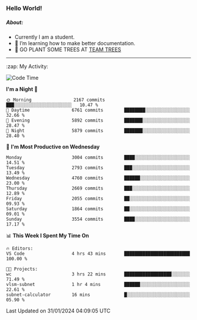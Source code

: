 ### Hello World!

##### About:
- Currently I am a student.
- 🌱 I’m learning how to make better documentation.
- 🌱 GO PLANT SOME TREES AT [TEAM TREES](https://teamtrees.org/)

---
  <summary>:zap: My Activity:</summary>
  
<!--START_SECTION:waka-->
![Code Time](http://img.shields.io/badge/Code%20Time-1%2C278%20hrs%2054%20mins-blue)

**I'm a Night 🦉** 

```text
🌞 Morning                2167 commits        ███░░░░░░░░░░░░░░░░░░░░░░   10.47 % 
🌆 Daytime                6761 commits        ████████░░░░░░░░░░░░░░░░░   32.66 % 
🌃 Evening                5892 commits        ███████░░░░░░░░░░░░░░░░░░   28.47 % 
🌙 Night                  5879 commits        ███████░░░░░░░░░░░░░░░░░░   28.40 % 
```
📅 **I'm Most Productive on Wednesday** 

```text
Monday                   3004 commits        ████░░░░░░░░░░░░░░░░░░░░░   14.51 % 
Tuesday                  2793 commits        ███░░░░░░░░░░░░░░░░░░░░░░   13.49 % 
Wednesday                4760 commits        ██████░░░░░░░░░░░░░░░░░░░   23.00 % 
Thursday                 2669 commits        ███░░░░░░░░░░░░░░░░░░░░░░   12.89 % 
Friday                   2055 commits        ██░░░░░░░░░░░░░░░░░░░░░░░   09.93 % 
Saturday                 1864 commits        ██░░░░░░░░░░░░░░░░░░░░░░░   09.01 % 
Sunday                   3554 commits        ████░░░░░░░░░░░░░░░░░░░░░   17.17 % 
```


📊 **This Week I Spent My Time On** 

```text
🔥 Editors: 
VS Code                  4 hrs 43 mins       █████████████████████████   100.00 % 

🐱‍💻 Projects: 
wc                       3 hrs 22 mins       ██████████████████░░░░░░░   71.49 % 
vlsm-subnet              1 hr 4 mins         ██████░░░░░░░░░░░░░░░░░░░   22.61 % 
subnet-calculator        16 mins             █░░░░░░░░░░░░░░░░░░░░░░░░   05.90 % 
```


 Last Updated on 31/01/2024 04:09:05 UTC
<!--END_SECTION:waka-->
